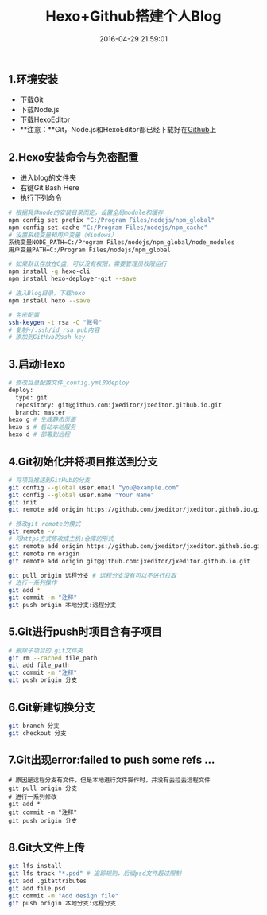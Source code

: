 ﻿---
title: Hexo+Github搭建个人Blog
date: 2016-04-29 21:59:01
categories: 搭建
tags: 
    - hexo
    - git
---
## 1.环境安装
- 下载Git
- 下载Node.js
- 下载HexoEditor
- **注意：**Git，Node.js和HexoEditor都已经下载好在[Github](https://github.com/jxeditor/jxeditor.github.io)上

<!-- more -->
## 2.Hexo安装命令与免密配置
- 进入blog的文件夹
- 右键Git Bash Here
- 执行下列命令

```bash
# 根据具体node的安装目录而定，设置全局module和缓存
npm config set prefix "C:/Program Files/nodejs/npm_global"
npm config set cache "C:/Program Files/nodejs/npm_cache"
# 设置系统变量和用户变量（Windows）
系统变量NODE_PATH=C:/Program Files/nodejs/npm_global/node_modules
用户变量PATH=C:/Program Files/nodejs/npm_global

# 如果默认存放在C盘，可以没有权限，需要管理员权限运行
npm install -g hexo-cli
npm install hexo-deployer-git --save

# 进入Blog目录，下载hexo
npm install hexo --save

# 免密配置
ssh-keygen -t rsa -C "账号"
# 复制~/.ssh/id_rsa.pub内容
# 添加到GitHub的ssh key
```

## 3.启动Hexo
```bash
# 修改目录配置文件_config.yml的deploy
deploy:
  type: git
  repository: git@github.com:jxeditor/jxeditor.github.io.git
  branch: master
hexo g # 生成静态页面
hexo s # 启动本地服务
hexo d # 部署到远程
```

## 4.Git初始化并将项目推送到分支
```bash
# 将项目推送到GitHub的分支
git config --global user.email "you@example.com"
git config --global user.name "Your Name"
git init
git remote add origin https://github.com/jxeditor/jxeditor.github.io.git

# 修改git remote的模式
git remote -v
# 将https方式修改成主机:仓库的形式
git remote add origin https://github.com/jxeditor/jxeditor.github.io.git
git remote rm origin
git remote add origin git@github.com:jxeditor/jxeditor.github.io.git

git pull origin 远程分支 # 远程分支没有可以不进行拉取
# 进行一系列操作
git add *
git commit -m "注释"
git push origin 本地分支:远程分支
```

## 5.Git进行push时项目含有子项目
```bash
# 删除子项目的.git文件夹
git rm --cached file_path
git add file_path
git commit -m "注释"
git push origin 分支
```

## 6.Git新建切换分支
```bash
git branch 分支
git checkout 分支
```

## 7.Git出现error:failed to push some refs ...
```
# 原因是远程分支有文件，但是本地进行文件操作时，并没有去拉去远程文件
git pull origin 分支
# 进行一系列修改
git add *
git commit -m "注释"
git push origin 分支
```

## 8.Git大文件上传
```bash
git lfs install
git lfs track "*.psd" # 追踪规则，后缀psd文件超过限制
git add .gitattributes
git add file.psd
git commit -m "Add design file"
git push origin 本地分支:远程分支
```
